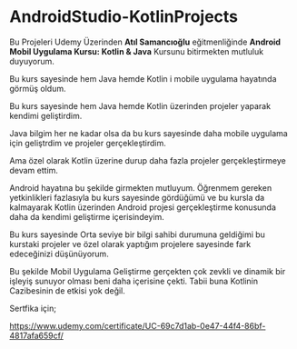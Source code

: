 # AndroidStudio-KotlinProjects

Bu Projeleri Udemy Üzerinden **Atıl Samancıoğlu** eğitmenliğinde **Android Mobil Uygulama Kursu: Kotlin & Java** Kursunu bitirmekten mutluluk duyuyorum.

Bu kurs sayesinde hem Java hemde Kotlin i mobile uygulama hayatında görmüş oldum. 

Bu kurs sayesinde hem Java hemde Kotlin üzerinden projeler yaparak kendimi geliştirdim. 

Java bilgim her ne kadar olsa da bu kurs sayesinde daha mobile uygulama için geliştrdim ve projeler gerçekleştirdim.

Ama özel olarak Kotlin üzerine durup daha fazla projeler gerçekleştirmeye devam ettim. 

Android hayatına bu şekilde girmekten mutluyum. Öğrenmem gereken yetkinlikleri fazlasıyla bu kurs sayesinde gördüğümü ve bu kursla da kalmayarak Kotlin üzerinden Android projesi gerçekleştirme konusunda daha da kendimi geliştirme içerisindeyim. 

Bu kurs sayesinde Orta seviye bir bilgi sahibi durumuna geldiğimi bu kurstaki projeler ve özel olarak yaptığım projelere sayesinde fark edeceğinizi düşünüyorum. 

Bu şekilde Mobil Uygulama Geliştirme gerçekten çok zevkli ve dinamik bir işleyiş sunuyor olması beni daha içerisine çekti. Tabii buna Kotlinin Cazibesinin de etkisi yok değil.


Sertfika için;

https://www.udemy.com/certificate/UC-69c7d1ab-0e47-44f4-86bf-4817afa659cf/


